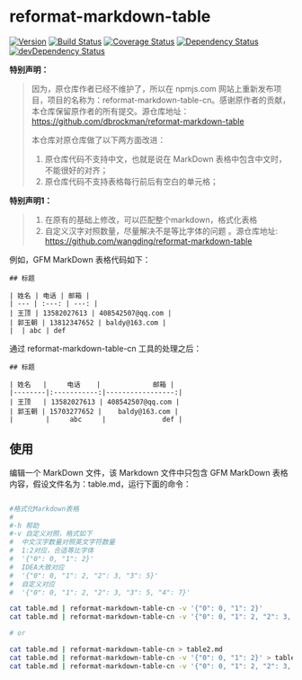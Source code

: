 # reformat-markdown-table

[![Version](http://img.shields.io/npm/v/reformat-markdown-table.svg?style=flat)](https://www.npmjs.org/package/reformat-markdown-table)
[![Build Status](https://img.shields.io/travis/dbrockman/reformat-markdown-table/master.svg?style=flat)](https://travis-ci.org/dbrockman/reformat-markdown-table)
[![Coverage Status](http://img.shields.io/coveralls/dbrockman/reformat-markdown-table.svg?style=flat)](https://coveralls.io/r/dbrockman/reformat-markdown-table?branch=master)
[![Dependency Status](https://david-dm.org/dbrockman/reformat-markdown-table.svg?style=flat)](https://david-dm.org/dbrockman/reformat-markdown-table)
[![devDependency Status](https://david-dm.org/dbrockman/reformat-markdown-table/dev-status.svg?style=flat)](https://david-dm.org/dbrockman/reformat-markdown-table#info=devDependencies)


**特别声明：**

>因为，原仓库作者已经不维护了，所以在 npmjs.com 网站上重新发布项目，项目的名称为：reformat-markdown-table-cn。感谢原作者的贡献，本仓库保留原作者的所有提交。源仓库地址：https://github.com/dbrockman/reformat-markdown-table
>
>本仓库对原仓库做了以下两方面改进：
>1. 原仓库代码不支持中文，也就是说在 MarkDown 表格中包含中文时，不能很好的对齐；
>2. 原仓库代码不支持表格每行前后有空白的单元格；

**特别声明1：**

> 1. 在原有的基础上修改，可以匹配整个markdown，格式化表格
> 2. 自定义汉字对照数量，尽量解决不是等比字体的问题
> 。源仓库地址: https://github.com/wangding/reformat-markdown-table

例如，GFM MarkDown 表格代码如下：

```
## 标题

| 姓名 | 电话 | 邮箱 |
| --- | :---: | ---: |
| 王顶 | 13582027613 | 408542507@qq.com |
| 郭玉朝 | 13812347652 | baldy@163.com |
|  | abc | def
```

通过 reformat-markdown-table-cn 工具的处理之后：

```
## 标题

| 姓名   |     电话    |             邮箱 |
|--------|:-----------:|-----------------:|
| 王顶   | 13582027613 | 408542507@qq.com |
| 郭玉朝 | 15703277652 |    baldy@163.com |
|        |     abc     |              def |
```

## 使用

编辑一个 MarkDown 文件，该 Markdown 文件中只包含 GFM MarkDown 表格内容，假设文件名为：table.md，运行下面的命令：

```bash

#格式化Markdown表格
#
#-h 帮助
#-v 自定义对照，格式如下
#  中文汉字数量对照英文字符数量
#  1:2对应，合适等比字体
#  '{"0": 0, "1": 2}'
#  IDEA大致对应
#  '{"0": 0, "1": 2, "2": 3, "3": 5}'
#  自定义对应
#  '{"0": 0, "1": 2, "2": 3, "3": 5, "4": 7}'

cat table.md | reformat-markdown-table-cn -v '{"0": 0, "1": 2}'
cat table.md | reformat-markdown-table-cn -v '{"0": 0, "1": 2, "2": 3, "3": 5}'

# or

cat table.md | reformat-markdown-table-cn > table2.md
cat table.md | reformat-markdown-table-cn -v '{"0": 0, "1": 2}' > table2.md
cat table.md | reformat-markdown-table-cn -v '{"0": 0, "1": 2, "2": 3, "3": 5}' > table2.md
```



